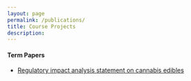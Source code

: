 ```yaml
---
layout: page
permalink: /publications/
title: Course Projects
description: 
---
```


#### Term Papers

* <a class="page-link" href="{{ '/assets/pdf/example_pdf.pdf' | prepend: site.baseurl | prepend: site.url }}">Regulatory impact analysis statement on cannabis edibles </a>